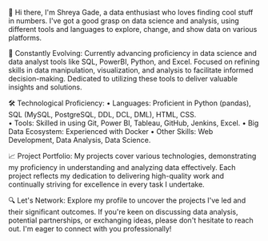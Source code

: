 👋 Hi there, I'm Shreya Gade, a data enthusiast who loves finding cool stuff in numbers. I've got a good grasp on data science and analysis, using different tools and languages to explore, change, and show data on various platforms.

🌱 Constantly Evolving: Currently advancing proficiency in data science and data analyst tools like SQL, PowerBI, Python, and Excel. Focused on refining skills in data manipulation, visualization, and analysis to facilitate informed decision-making. Dedicated to utilizing these tools to deliver valuable insights and solutions.

🛠 Technological Proficiency: • Languages: Proficient in Python (pandas), SQL (MySQL, PostgreSQL, DDL, DCL, DML), HTML, CSS.          
• Tools: Skilled in using Git, Power BI, Tableau, GitHub, Jenkins, Excel.   • Big Data Ecosystem: Experienced with Docker • Other Skills: Web Development, Data Analysis, Data Science.

📈 Project Portfolio: My projects cover various technologies, demonstrating my proficiency in understanding and analyzing data effectively. Each project reflects my dedication to delivering high-quality work and continually striving for excellence in every task I undertake.

🔍 Let's Network: Explore my profile to uncover the projects I've led and their significant outcomes. If you're keen on discussing data analysis, potential partnerships, or exchanging ideas, please don't hesitate to reach out. I'm eager to connect with you professionally!
